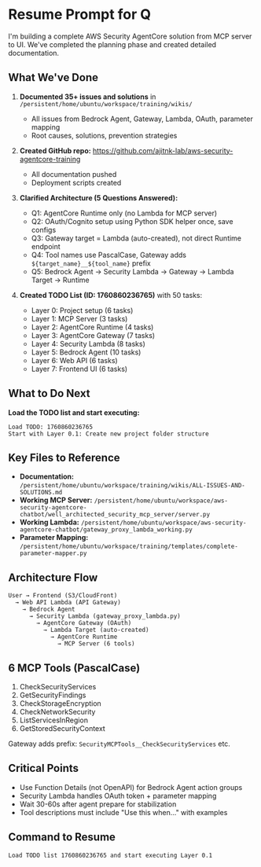 # Resume Prompt for Q

I'm building a complete AWS Security AgentCore solution from MCP server to UI. We've completed the planning phase and created detailed documentation.

## What We've Done

1. **Documented 35+ issues and solutions** in `/persistent/home/ubuntu/workspace/training/wikis/`
   - All issues from Bedrock Agent, Gateway, Lambda, OAuth, parameter mapping
   - Root causes, solutions, prevention strategies

2. **Created GitHub repo:** https://github.com/ajitnk-lab/aws-security-agentcore-training
   - All documentation pushed
   - Deployment scripts created

3. **Clarified Architecture (5 Questions Answered):**
   - Q1: AgentCore Runtime only (no Lambda for MCP server)
   - Q2: OAuth/Cognito setup using Python SDK helper once, save configs
   - Q3: Gateway target = Lambda (auto-created), not direct Runtime endpoint
   - Q4: Tool names use PascalCase, Gateway adds `${target_name}__${tool_name}` prefix
   - Q5: Bedrock Agent → Security Lambda → Gateway → Lambda Target → Runtime

4. **Created TODO List (ID: 1760860236765)** with 50 tasks:
   - Layer 0: Project setup (6 tasks)
   - Layer 1: MCP Server (3 tasks)
   - Layer 2: AgentCore Runtime (4 tasks)
   - Layer 3: AgentCore Gateway (7 tasks)
   - Layer 4: Security Lambda (8 tasks)
   - Layer 5: Bedrock Agent (10 tasks)
   - Layer 6: Web API (6 tasks)
   - Layer 7: Frontend UI (6 tasks)

## What to Do Next

**Load the TODO list and start executing:**

```
Load TODO: 1760860236765
Start with Layer 0.1: Create new project folder structure
```

## Key Files to Reference

- **Documentation:** `/persistent/home/ubuntu/workspace/training/wikis/ALL-ISSUES-AND-SOLUTIONS.md`
- **Working MCP Server:** `/persistent/home/ubuntu/workspace/aws-security-agentcore-chatbot/well_architected_security_mcp_server/server.py`
- **Working Lambda:** `/persistent/home/ubuntu/workspace/aws-security-agentcore-chatbot/gateway_proxy_lambda_working.py`
- **Parameter Mapping:** `/persistent/home/ubuntu/workspace/training/templates/complete-parameter-mapper.py`

## Architecture Flow

```
User → Frontend (S3/CloudFront)
  → Web API Lambda (API Gateway)
    → Bedrock Agent
      → Security Lambda (gateway_proxy_lambda.py)
        → AgentCore Gateway (OAuth)
          → Lambda Target (auto-created)
            → AgentCore Runtime
              → MCP Server (6 tools)
```

## 6 MCP Tools (PascalCase)

1. CheckSecurityServices
2. GetSecurityFindings
3. CheckStorageEncryption
4. CheckNetworkSecurity
5. ListServicesInRegion
6. GetStoredSecurityContext

Gateway adds prefix: `SecurityMCPTools__CheckSecurityServices` etc.

## Critical Points

- Use Function Details (not OpenAPI) for Bedrock Agent action groups
- Security Lambda handles OAuth token + parameter mapping
- Wait 30-60s after agent prepare for stabilization
- Tool descriptions must include "Use this when..." with examples

## Command to Resume

```
Load TODO list 1760860236765 and start executing Layer 0.1
```
